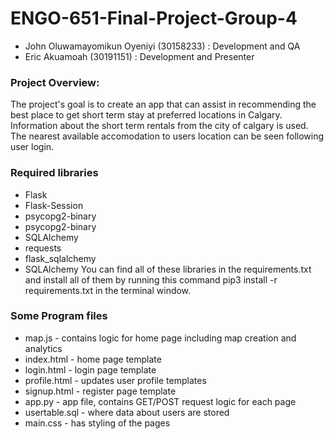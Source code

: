 # ENGO-651-Final-Project-Group-4

* John Oluwamayomikun Oyeniyi (30158233) : Development and QA
* Eric Akuamoah (30191151) : Development and Presenter

### Project Overview:

The project's goal is to create an app that can assist in recommending the best place to get short term stay at preferred locations in Calgary. Information about the short term rentals from the city of calgary is used. The nearest available accomodation to users location can be seen following user login.


### Required libraries
* Flask
* Flask-Session
* psycopg2-binary
* psycopg2-binary
* SQLAlchemy
* requests
* flask_sqlalchemy
* SQLAlchemy You can find all of these libraries in the requirements.txt and install all of them by running this command pip3 install -r requirements.txt in the terminal window.

### Some Program files

* map.js - contains logic for home page including map creation and analytics
* index.html - home page template
* login.html - login page template
* profile.html -  updates user profile templates
* signup.html - register page template
* app.py - app file, contains GET/POST request logic for each page
* usertable.sql - where data about users are stored
* main.css - has styling of the pages
